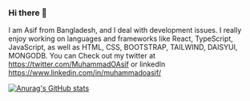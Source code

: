 ### Hi there 👋

I am Asif from Bangladesh, and I deal with development issues. I really enjoy working on languages and frameworks like React, TypeScript, JavaScript, as well as HTML, CSS, BOOTSTRAP, TAILWIND, DAISYUI, MONGODB. You can Check out my twitter at https://twitter.com/MuhammadOAsif or linkedIn https://www.linkedin.com/in/muhammadoasif/

[![Anurag's GitHub stats](https://github-readme-stats.vercel.app/api?username=MuhammadOAsif)](https://github.com/anuraghazra/github-readme-stats)
